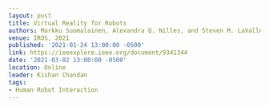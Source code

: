 ```yaml
---
layout: post
title: Virtual Reality for Robots
authors: Markku Suomalainen, Alexandra Q. Nilles, and Steven M. LaValle
venue: IROS, 2021
published: '2021-01-24 13:00:00 -0500'
link: https://ieeexplore.ieee.org/document/9341344
date: '2021-03-02 13:00:00 -0500'
location: Online
leader: Kishan Chandan
tags:
- Human Robot Interaction
---
```

